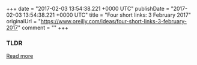 +++
date = "2017-02-03 13:54:38.221 +0000 UTC"
publishDate = "2017-02-03 13:54:38.221 +0000 UTC"
title = "Four short links: 3 February 2017"
originalUrl = "https://www.oreilly.com/ideas/four-short-links-3-february-2017"
comment = ""
+++

### TLDR



[Read more](https://www.oreilly.com/ideas/four-short-links-3-february-2017)
